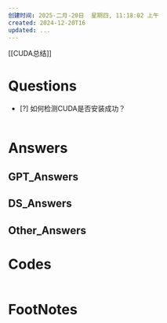 ```yaml
---
创建时间: 2025-二月-20日  星期四, 11:18:02 上午
created: 2024-12-20T16
updated: ...
---
```

[[CUDA总结]]

# Questions

- [?] 如何检测CUDA是否安装成功？

```python

```

# Answers

## GPT_Answers


## DS_Answers


## Other_Answers


# Codes

```python

```


# FootNotes
